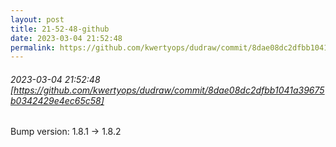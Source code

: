 ```yaml
---
layout: post
title: 21-52-48-github
date: 2023-03-04 21:52:48
permalink: https://github.com/kwertyops/dudraw/commit/8dae08dc2dfbb1041a39675b0342429e4ec65c58
---
```


###### 2023-03-04 21:52:48 [https://github.com/kwertyops/dudraw/commit/8dae08dc2dfbb1041a39675b0342429e4ec65c58]
Bump version: 1.8.1 → 1.8.2
